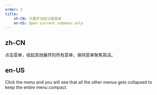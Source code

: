 ```yaml
---
order: 2
title:
    zh-CN: 只展开当前父级菜单
    en-US: Open current submenu only
---
```


## zh-CN

点击菜单，收起其他展开的所有菜单，保持菜单聚焦简洁。

## en-US

Click the menu and you will see that all the other menus gets collapsed to keep the entire menu compact.